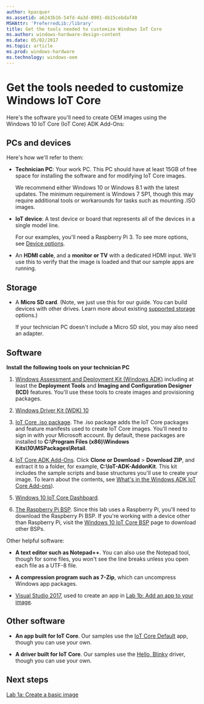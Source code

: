 ```yaml
---
author: kpacquer
ms.assetid: a6243b16-54fd-4a3d-8901-4b15cebdaf40
MSHAttr: 'PreferredLib:/library'
title: Get the tools needed to customize Windows IoT Core
ms.author: windows-hardware-design-content
ms.date: 05/02/2017
ms.topic: article
ms.prod: windows-hardware
ms.technology: windows-oem
---
```


# Get the tools needed to customize Windows IoT Core


Here's the software you'll need to create OEM images using the Windows 10 IoT Core (IoT Core) ADK Add-Ons:

## <span id="PCs_and_devices"></span><span id="pcs_and_devices"></span><span id="PCS_AND_DEVICES"></span>PCs and devices


Here's how we'll refer to them:

-   **Technician PC**: Your work PC. This PC should have at least 15GB of free space for installing the software and for modifying IoT Core images.

    We recommend either Windows 10 or Windows 8.1 with the latest updates. The minimum requirement is Windows 7 SP1, though this may require additional tools or workarounds for tasks such as mounting .ISO images.

-   **IoT device**: A test device or board that represents all of the devices in a single model line.

    For our examples, you'll need a Raspberry Pi 3. To see more options, see [Device options](https://developer.microsoft.com/windows/iot/explore/deviceoptions).

-   An **HDMI cable**, and a **monitor or TV** with a dedicated HDMI input. We'll use this to verify that the image is loaded and that our sample apps are running.

## <span id="Storage"></span><span id="storage"></span><span id="STORAGE"></span>Storage


-   A **Micro SD card**. (Note, we just use this for our guide. You can build devices with other drives. Learn more about existing [supported storage](https://developer.microsoft.com/windows/iot/docs/hardwarecompatlist#Storage) options.)

    If your technician PC doesn't include a Micro SD slot, you may also need an adapter.

## <span id="Software"></span><span id="software"></span><span id="SOFTWARE"></span>Software

**Install the following tools on your technician PC**

1.  [Windows Assessment and Deployment Kit (Windows ADK)](http://go.microsoft.com/fwlink/?LinkId=526803) including at least the **Deployment Tools** and **Imaging and Configuration Designer (ICD)** features. You'll use these tools to create images and provisioning packages.

2.  [Windows Driver Kit (WDK) 10](http://developer.microsoft.com/windows/hardware/windows-driver-kit)

3.  [IoT Core .iso package](https://www.microsoft.com/download/confirmation.aspx?id=55031). The .iso package adds the IoT Core packages and feature manifests used to create IoT Core images. You'll need to sign in with your Microsoft account. By default, these packages are installed to **C:\\Program Files (x86)\\Windows Kits\\10\\MSPackages\\Retail**.

4.  [IoT Core ADK Add-Ons](https://github.com/ms-iot/iot-adk-addonkit/).  Click **Clone or Download** > **Download ZIP**, and extract it to a folder, for example, **C:\\IoT-ADK-AddonKit**. This kit includes the sample scripts and base structures you'll use to create your image. To learn about the contents, see [What's in the Windows ADK IoT Core Add-ons](iot-core-adk-addons.md)).

5.  [Windows 10 IoT Core Dashboard](http://go.microsoft.com/fwlink/p/?LinkId=708576).

6.  [The Raspberry Pi BSP](https://github.com/ms-iot/iot-adk-addonkit/releases/download/RPiBSP/rpibsp.zip). Since this lab uses a Raspberry Pi, you'll need to download the Raspberry Pi BSP. If you're working with a device other than Raspberry Pi, visit the [Windows 10 IoT Core BSP](https://developer.microsoft.com/en-us/windows/iot/docs/bsp) page to download other BSPs.

Other helpful software:

-   **A text editor such as Notepad++**. You can also use the Notepad tool, though for some files, you won't see the line breaks unless you open each file as a UTF-8 file.

-   **A compression program such as 7-Zip**, which can uncompress Windows app packages.

-   [Visual Studio 2017](http://go.microsoft.com/fwlink/?LinkId=715695), used to create an app in [Lab 1b: Add an app to your image](deploy-your-app-with-a-standard-board.md).


## <span id="Other_software"></span><span id="other_software"></span><span id="OTHER_SOFTWARE"></span>Other software


-   **An app built for IoT Core**. Our samples use the [IoT Core Default](https://github.com/ms-iot/samples/tree/develop/IoTCoreDefaultApp) app, though you can use your own.

-   **A driver built for IoT Core**. Our samples use the [Hello, Blinky](https://developer.microsoft.com/windows/iot/samples/helloblinky) driver, though you can use your own.

## <span id="Next_steps"></span><span id="next_steps"></span><span id="NEXT_STEPS"></span>Next steps

[Lab 1a: Create a basic image](create-a-basic-image.md)